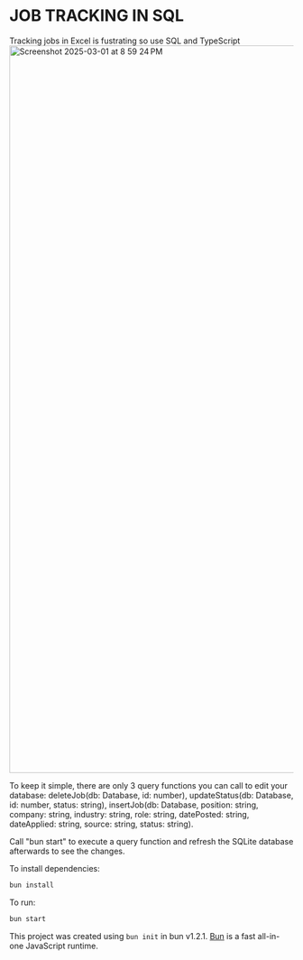 # JOB TRACKING IN SQL

Tracking jobs in Excel is fustrating so use SQL and TypeScript
<img width="1290" alt="Screenshot 2025-03-01 at 8 59 24 PM" src="https://github.com/user-attachments/assets/99b46937-c859-46bf-b376-e16540ab1673" />


To keep it simple, there are only 3 query functions you can call to edit your database: 
deleteJob(db: Database, id: number), 
updateStatus(db: Database, id: number, status: string), 
insertJob(db: Database, position: string, company: string, industry: string, role: string, datePosted: string, dateApplied: string, source: string, status: string).

Call "bun start" to execute a query function and refresh the SQLite database afterwards to see the changes.


To install dependencies:

```bash
bun install
```

To run:

```bash
bun start
```

This project was created using `bun init` in bun v1.2.1. [Bun](https://bun.sh) is a fast all-in-one JavaScript runtime.
